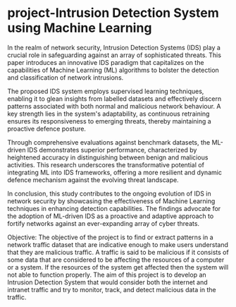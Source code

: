 # project-Intrusion Detection System using Machine Learning
In the realm of network security, Intrusion Detection Systems (IDS) play a crucial role in safeguarding against an array of sophisticated threats. This paper introduces an innovative IDS paradigm that capitalizes on the capabilities of Machine Learning (ML) algorithms to bolster the detection and classification of network intrusions.

The proposed IDS system employs supervised learning techniques, enabling it to glean insights from labelled datasets and effectively discern patterns associated with both normal and malicious network behaviour. A key strength lies in the system's adaptability, as continuous retraining ensures its responsiveness to emerging threats, thereby maintaining a proactive defence posture.

Through comprehensive evaluations against benchmark datasets, the ML-driven IDS demonstrates superior performance, characterized by heightened accuracy in distinguishing between benign and malicious activities. This research underscores the transformative potential of integrating ML into IDS frameworks, offering a more resilient and dynamic defence mechanism against the evolving threat landscape.

In conclusion, this study contributes to the ongoing evolution of IDS in network security by showcasing the effectiveness of Machine Learning techniques in enhancing detection capabilities. The findings advocate for the adoption of ML-driven IDS as a proactive and adaptive approach to fortify networks against an ever-expanding array of cyber threats.

Objective:
The objective of the project is to find or extract patterns in a network traffic dataset that are indicative enough to make users understand that they are malicious traffic. 
A traffic is said to be malicious if it consists of some data that are considered to be affecting the resources of a computer or a system. If the resources of the system get affected then the system will not able to function properly. The aim of this project is to develop an Intrusion Detection System that would consider both the internet and intranet traffic and try to monitor, track, and detect malicious data in the traffic.

